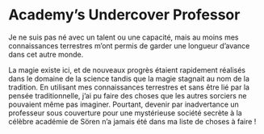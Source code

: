# Academy’s Undercover Professor
Je ne suis pas né avec un talent ou une capacité, mais au moins mes connaissances terrestres m’ont permis de garder une longueur d’avance dans cet autre monde.

La magie existe ici, et de nouveaux progrès étaient rapidement réalisés dans le domaine de la science tandis que la magie stagnait au nom de la tradition. En utilisant mes connaissances terrestres et sans être lié par la pensée traditionnelle, j’ai pu faire des choses que les autres sorciers ne pouvaient même pas imaginer. Pourtant, devenir par inadvertance un professeur sous couverture pour une mystérieuse société secrète à la célèbre académie de Sören n’a jamais été dans ma liste de choses à faire !